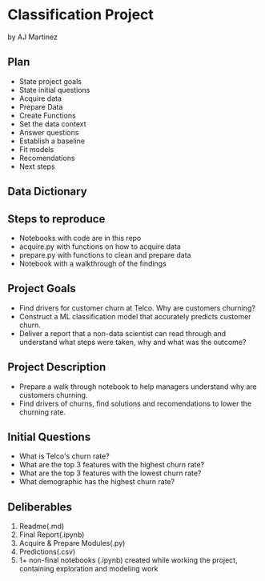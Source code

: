 # Classification Project
by AJ Martinez

## Plan

 - State project goals
 - State initial questions
 - Acquire data
 - Prepare Data
 - Create Functions
 - Set the data context
 - Answer questions 
 - Establish a baseline
 - Fit models
 - Recomendations
 - Next steps

## Data Dictionary


## Steps to reproduce

- Notebooks with code are in this repo 
- acquire.py with functions on how to acquire data
- prepare.py with functions to clean and prepare data
- Notebook with a walkthrough of the findings

## Project Goals

- Find drivers for customer churn at Telco. Why are customers churning?
- Construct a ML classification model that accurately predicts customer churn.
- Deliver a report that a non-data scientist can read through and understand what steps were taken, why and what was the outcome?

## Project Description

- Prepare a walk through notebook to help managers understand why are customers churning. 
- Find drivers of churns, find solutions and recomendations to lower the churning rate.

## Initial Questions

- What is Telco's churn rate?
- What are the top 3 features with the highest churn rate?
- What are the top 3 features with the lowest churn rate?
- What demographic has the highest churn rate?

## Deliberables
1. Readme(.md)
2. Final Report(.ipynb)
3. Acquire & Prepare Modules(.py)
4. Predictions(.csv)
5. 1+ non-final notebooks (.ipynb) created while working the project, containing exploration and modeling work